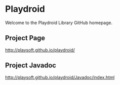 Playdroid
=========
Welcome to the Playdroid Library GitHub homepage.


Project Page
-----------
http://playsoft.github.io/playdroid/

Project Javadoc
-----------
http://playsoft.github.io/playdroid/Javadoc/index.html


